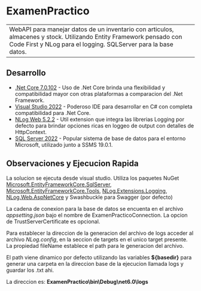 # ExamenPractico
<table>
<tr>
<td>
WebAPI para manejar datos de un inventario con articulos, almacenes y stock. Utilizando Entity Framework pensado con Code First y NLog para el logging. SQLServer para
la base datos.
</td>
</tr>
</table>

## Desarrollo
- [.Net Core 7.0.102](https://dotnet.microsoft.com/en-us/) - Uso de .Net Core brinda una flexibilidad y compatibilidad mayor con otras plataformas a comparacion del .Net Framework.
- [Visual Studio 2022](https://visualstudio.microsoft.com/es/) - Poderoso IDE para desarrollar en C# con completa compatibilidad para .Net Core.
- [NLog Web 5.2.2](https://www.nuget.org/packages/NLog.Web.AspNetCore) - Util extension que integra las librerias Logging por defecto para brindar opciones ricas en loggeo de output con detalles de HttpContext.
- [SQL Server 2022](https://www.microsoft.com/es-es/sql-server/sql-server-2022) - Popular sistema de base de datos para el entorno Microsoft, utilizado junto a SSMS 19.0.1.

## Observaciones y Ejecucion Rapida
La solucion se ejecuta desde visual studio. Utiliza los paquetes NuGet [Microsoft.EntityFrameworkCore.SqlServer](https://www.nuget.org/packages/Microsoft.EntityFrameworkCore.SqlServer/7.0.3?_src=template), [Microsoft.EntityFrameworkCore.Tools](https://www.nuget.org/packages/Microsoft.EntityFrameworkCore.Tools/7.0.3?_src=template), [NLog.Extensions.Logging](https://www.nuget.org/packages/NLog.Extensions.Logging/5.2.2?_src=template), [NLog.Web.AspNetCore](https://www.nuget.org/packages/NLog.Web.AspNetCore/5.2.2?_src=template) y Swashbuckle para Swagger (por defecto)

La cadena de conexion para la base de datos se encuenta en el archivo *appsetting.json* bajo el nombre de ExamenPracticoConnection. La opcion de TrustServerCertificate es opcional.

Para establecer la direccion de la generacion del archivo de logs acceder al archivo *NLog.config*, en la seccion de targets en el unico target presente. 
La propiedad fileName establece el path para le generacion del archivo. 

El path viene dinamico por defecto utilizando las variables **${basedir}** para generar una carpeta en la direccion base de la ejecucion llamada logs y guardar los .txt ahi.

La direccion es: **ExamenPractico\bin\Debug\net6.0\logs**

